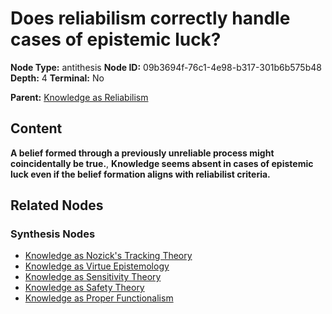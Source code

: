 # Does reliabilism correctly handle cases of epistemic luck?

**Node Type:** antithesis
**Node ID:** 09b3694f-76c1-4e98-b317-301b6b575b48
**Depth:** 4
**Terminal:** No

**Parent:** [Knowledge as Reliabilism](knowledge-as-reliabilism-synthesis-3c1b877d-6a77-4be7-831e-44d019b4007a.md)

## Content

**A belief formed through a previously unreliable process might coincidentally be true.**, **Knowledge seems absent in cases of epistemic luck even if the belief formation aligns with reliabilist criteria.**

## Related Nodes

### Synthesis Nodes

- [Knowledge as Nozick's Tracking Theory](knowledge-as-nozicks-tracking-theory-synthesis-06cc2139-986f-4d96-9a48-1ba912ac2df3.md)
- [Knowledge as Virtue Epistemology](knowledge-as-virtue-epistemology-synthesis-d4ba2eb1-8e57-457a-8d27-eb979773fad5.md)
- [Knowledge as Sensitivity Theory](knowledge-as-sensitivity-theory-synthesis-9ed3c49d-3588-472b-8b2c-ad7e41cdcf05.md)
- [Knowledge as Safety Theory](knowledge-as-safety-theory-synthesis-8aeaf458-48cb-47fb-88f1-2f4278ac23fb.md)
- [Knowledge as Proper Functionalism](knowledge-as-proper-functionalism-synthesis-6ecc328f-0399-40e6-982c-383f6a439f00.md)
